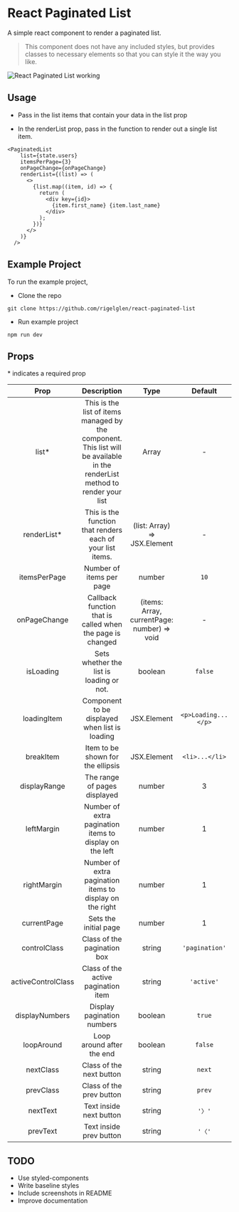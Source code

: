 # React Paginated List

A simple react component to render a paginated list.

> This component does not have any included styles, but provides classes to necessary elements so that you can style it the way you like.

![React Paginated List working](https://i.imgur.com/tnwffrN.gif)

## Usage

- Pass in the list items that contain your data in the list prop

- In the renderList prop, pass in the function to render out a single list item.

```
<PaginatedList
    list={state.users}
    itemsPerPage={3}
    onPageChange={onPageChange}
    renderList={(list) => (
      <>
        {list.map((item, id) => {
          return (
            <div key={id}>
              {item.first_name} {item.last_name}
            </div>
          );
        })}
      </>
    )}
  />
```

## Example Project

To run the example project,

- Clone the repo

```
git clone https://github.com/rigelglen/react-paginated-list
```

- Run example project

```
npm run dev
```

## Props

\* indicates a required prop

|        Prop        |                                                         Description                                                          |                    Type                     |       Default       |
| :----------------: | :--------------------------------------------------------------------------------------------------------------------------: | :-----------------------------------------: | :-----------------: |
|       list\*       | This is the list of items managed by the component. This list will be available in the renderList method to render your list |               Array<ListItem>               |          -          |
|    renderList\*    |                                  This is the function that renders each of your list items.                                  |        (list: Array) => JSX.Element         |          -          |
|    itemsPerPage    |                                                   Number of items per page                                                   |                   number                    |        `10`         |
|    onPageChange    |                                  Callback function that is called when the page is changed                                   | (items: Array, currentPage: number) => void |          -          |
|     isLoading      |                                           Sets whether the list is loading or not.                                           |                   boolean                   |       `false`       |
|    loadingItem     |                                        Component to be displayed when list is loading                                        |                 JSX.Element                 | `<p>Loading...</p>` |
|     breakItem      |                                              Item to be shown for the ellipsis                                               |                 JSX.Element                 |   `<li>...</li>`    |
|    displayRange    |                                                 The range of pages displayed                                                 |                   number                    |          3          |
|     leftMargin     |                                   Number of extra pagination items to display on the left                                    |                   number                    |          1          |
|    rightMargin     |                                   Number of extra pagination items to display on the right                                   |                   number                    |          1          |
|    currentPage     |                                                    Sets the initial page                                                     |                   number                    |          1          |
|    controlClass    |                                                 Class of the pagination box                                                  |                   string                    |   `'pagination'`    |
| activeControlClass |                                             Class of the active pagination item                                              |                   string                    |     `'active'`      |
|   displayNumbers   |                                                  Display pagination numbers                                                  |                   boolean                   |       `true`        |
|     loopAround     |                                                  Loop around after the end                                                   |                   boolean                   |       `false`       |
|     nextClass      |                                                   Class of the next button                                                   |                   string                    |       `next`        |
|     prevClass      |                                                   Class of the prev button                                                   |                   string                    |       `prev`        |
|      nextText      |                                                   Text inside next button                                                    |                   string                    |       `'〉'`        |
|      prevText      |                                                   Text inside prev button                                                    |                   string                    |       `'〈'`        |

## TODO

- Use styled-components
- Write baseline styles
- Include screenshots in README
- Improve documentation
